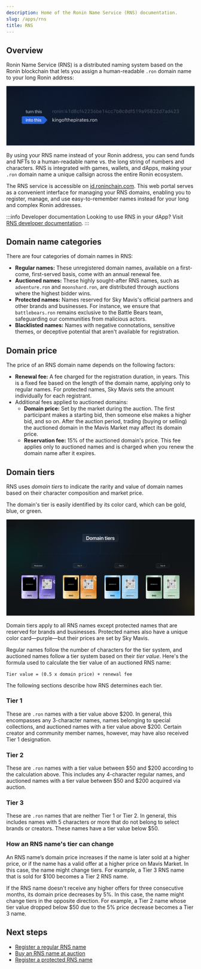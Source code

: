 ```yaml
---
description: Home of the Ronin Name Service (RNS) documentation.
slug: /apps/rns
title: RNS
---
```


## Overview

Ronin Name Service (RNS) is a distributed naming system based on the Ronin blockchain that lets you assign a human-readable `.ron` domain name to your long Ronin address:

![turn-this-into-this](assets/turn-this-into-this.png)

By using your RNS name instead of your Ronin address, you can send funds and NFTs to a human-readable name vs. the long string of numbers and characters. RNS is integrated with games, wallets, and dApps, making your `.ron` domain name a unique callsign across the entire Ronin ecosystem.

The RNS service is accessible on [id.roninchain.com](https://id.roninchain.com/). This web portal serves as a convenient interface for managing your RNS domains, enabling you to register, manage, and use easy-to-remember names instead for your long and complex Ronin addresses.

:::info Developer documentation
Looking to use RNS in your dApp? Visit [RNS developer documentation](https://docs.skymavis.com/ronin/rns).
:::

## Domain name categories

There are four categories of domain names in RNS:

* **Regular names:** These unregistered domain names, available on a first-come, first-served basis, come with an annual renewal fee.
* **Auctioned names:** These highly sought-after RNS names, such as `adventure.ron` and `moonshard.ron`, are distributed through auctions where the highest bidder wins.
* **Protected names:** Names reserved for Sky Mavis's official partners and other brands and businesses. For instance, we ensure that `battlebears.ron` remains exclusive to the Battle Bears team, safeguarding our communities from malicious actors.
* **Blacklisted names:** Names with negative connotations, sensitive themes, or deceptive potential that aren't available for registration.

## Domain price

The price of an RNS domain name depends on the following factors:

* **Renewal fee:** A fee charged for the registration duration, in years. This is a fixed fee based on the length of the domain name, applying only to regular names. For protected names, Sky Mavis sets the amount individually for each registrant.
* Additional fees applied to auctioned domains:
  * **Domain price:** Set by the market during the auction. The first participant makes a starting bid, then someone else makes a higher bid, and so on. After the auction period, trading (buying or selling) the auctioned domain in the Mavis Market may affect its domain price.
  * **Reservation fee:** 15% of the auctioned domain's price. This fee applies only to auctioned names and is charged when you renew the domain name after it expires.

## Domain tiers

RNS uses *domain tiers* to indicate the rarity and value of domain names based on their character composition and market price.

The domain's tier is easily identified by its color card, which can be gold, blue, or green.

![tiers](assets/domain-tiers.png)

Domain tiers apply to all RNS names except protected names that are reserved for brands and businesses. Protected names also have a unique color card—purple—but their prices are set by Sky Mavis.

Regular names follow the number of characters for the tier system, and auctioned names follow a tier system based on their *tier value*. Here's the formula used to calculate the tier value of an auctioned RNS name:

```text
Tier value = (0.5 x domain price) + renewal fee
```

The following sections describe how RNS determines each tier.

### Tier 1

These are `.ron` names with a tier value above \$200. In general, this encompasses any 3-character names, names belonging to special collections, and auctioned names with a tier value above \$200. Certain creator and community member names, however, may have also received Tier 1 designation.

### Tier 2

These are `.ron` names with a tier value between \$50 and \$200 according to the calculation above. This includes any 4-character regular names, and auctioned names with a tier value between \$50 and \$200 acquired via auction.

### Tier 3

These are `.ron` names that are neither Tier 1 or Tier 2. In general, this includes names with 5 characters or more that do not belong to select brands or creators. These names have a tier value below \$50.

### How an RNS name's tier can change

An RNS name’s domain price increases if the name is later sold at a higher price, or if the name has a valid offer at a higher price on Mavis Market. In this case, the name might change tiers. For example, a Tier 3 RNS name that is sold for \$100 becomes a Tier 2 RNS name.

If the RNS name doesn't receive any higher offers for three consecutive months, its domain price decreases by 5%. In this case, the name might change tiers in the opposite direction. For example, a Tier 2 name whose tier value dropped below \$50 due to the 5% price decrease becomes a Tier 3 name.

## Next steps

* [Register a regular RNS name](rns/register/regular)
* [Buy an RNS name at auction](rns/register/auctioned)
* [Register a protected RNS name](rns/register/protected)
